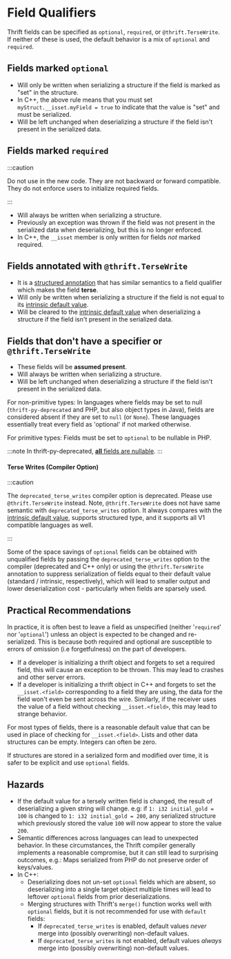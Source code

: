 # Field Qualifiers

<!-- https://www.internalfb.com/intern/wiki/Thrift/Thrift_Guide/IDL/optional-required-fields/?noredirect -->

Thrift fields can be specified as `optional`, `required`, or `@thrift.TerseWrite`.  If neither of these is used, the default behavior is a mix of `optional` and `required`.

## Fields marked `optional`

* Will only be written when serializing a structure if the field is marked as "set" in the structure.
* In C++, the above rule means that you must set `myStruct.__isset.myField = true` to indicate that the value is "set" and must be serialized.
* Will be left unchanged when deserializing a structure if the field isn't present in the serialized data.

## Fields marked `required`

:::caution

Do not use in the new code. They are not backward or forward compatible. They do not enforce users to initialize required fields.

:::

* Will always be written when serializing a structure.
* Previously an exception was thrown if the field was not present in the serialized data when deserializing, but this is no longer enforced.
* In C++, the `__isset` member is only written for fields *not* marked required.

## Fields annotated with `@thrift.TerseWrite`

* It is a [structured annotation](./annotations.md#thrift-annotations) that has similar semantics to a field qualifier which makes the field **terse**.
* Will only be written when serializing a structure if the field is not equal to its [intrinsic default value](./#intrinsic-default-values).
* Will be cleared to the [intrinsic default value](./#intrinsic-default-values) when deserializing a structure if the field isn't present in the serialized data.

## Fields that don't have a specifier or `@thrift.TerseWrite`

* These fields will be **assumed present**.
* Will always be written when serializing a structure.
* Will be left unchanged when deserializing a structure if the field isn't present in the serialized data.

For non-primitive types: In languages where fields may be set to null (`thrift-py-deprecated` and PHP, but also object types in Java), fields are considered absent if they are set to `null` (or `None`). These languages essentially treat every field as 'optional' if not marked otherwise.

For primitive types: Fields must be set to `optional` to be nullable in PHP.

:::note
In thrift-py-deprecated, [**all** fields are nullable](https://www.internalfb.com/intern/wiki/Thrift_in_Python/Migrate_from_thrift-py/Types/#unqualified-fields-in-th).
:::

#### Terse Writes (Compiler Option)

:::caution

The `deprecated_terse_writes` compiler option is deprecated. Please use `@thrift.TerseWrite` instead. Note, `@thrift.TerseWrite` does not have same semantic with `deprecated_terse_writes` option. It always compares with the [intrinsic default value](./#intrinsic-default-values), supports structured type, and it supports all V1 compatible languages as well.

:::

Some of the space savings of `optional` fields can be obtained with unqualified fields by passing the `deprecated_terse_writes` option to the compiler (deprecated and C++ only) or using the `@thrift.TerseWrite` annotation to suppress serialization of fields equal to their default value (standard / intrinsic, respectively), which will lead to smaller output and lower deserialization cost - particularly when fields are sparsely used.

## Practical Recommendations

In practice, it is often best to leave a field as unspecified (neither '`required`' nor '`optional`') unless an object is expected to be changed and re-serialized.  This is because both required and optional are susceptible to errors of omission (i.e forgetfulness) on the part of developers.

* If a developer is initializing a thrift object and forgets to set a required field, this will cause an exception to be thrown.  This may lead to crashes and other server errors.
* If a developer is initializing a thrift object in C++ and forgets to set the `__isset.<field>` corresponding to a field they are using, the data for the field won't even be sent across the wire. Similarly, if the receiver uses the value of a field without checking `__isset.<field>`, this may lead to strange behavior.

For most types of fields, there is a reasonable default value that can be used in place of checking for `__isset.<field>`.  Lists and other data structures can be empty. Integers can often be zero.

If structures are stored in a serialized form and modified over time, it is safer to be explicit and use `optional` fields.

## Hazards

* If the default value for a tersely written field is changed, the result of deserializing a given string will change. e.g: if `1: i32 initial_gold = 100` is changed to `1: i32 initial_gold = 200`, any serialized structure which previously stored the value `100` will now appear to store the value `200`.
* Semantic differences across languages can lead to unexpected behavior. In these circumstances, the Thrift compiler generally implements a reasonable compromise, but it can still lead to surprising outcomes, e.g.: Maps serialized from PHP do not preserve order of keys/values.
* In C++:
    * Deserializing does not un-set `optional` fields which are absent, so deserializing into a single target object multiple times will lead to leftover `optional` fields from prior deserializations.
    * Merging structures with Thrift's `merge()` function works well with `optional` fields, but it is not recommended for use with `default` fields:
       * If `deprecated_terse_writes` is enabled, default values *never* merge into (possibly overwriting) non-default values.
       * If `deprecated_terse_writes` is not enabled, default values *always* merge into (possibly overwriting) non-default values.
